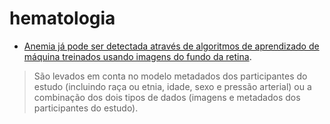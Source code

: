 # hematologia



* [Anemia já pode ser detectada através de algoritmos de aprendizado de máquina treinados usando imagens do fundo da retina](https://www.nature.com/articles/s41551-019-0487-z).

> São levados em conta no modelo metadados dos participantes do estudo \(incluindo raça ou etnia, idade, sexo e pressão arterial\) ou a combinação dos dois tipos de dados \(imagens e metadados dos participantes do estudo\).

